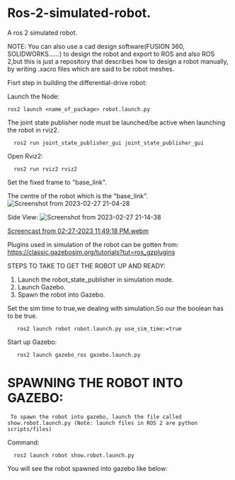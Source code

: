 # Ros-2-simulated-robot.
A ros 2 simulated robot.

NOTE: You can also use a cad design software(FUSION 360, SOLIDWORKS......) to design the robot and export to ROS  and also ROS 2,but this is just a repository that describes how to design a robot manually, by writing .xacro files which are said to be robot meshes.

Fisrt step in building the differential-drive robot:

Launch the Node:
```
ros2 launch <name_of_package> robot.launch.py
```

The joint state publisher node must be launched/be active when launching the robot in rviz2.
```
  ros2 run joint_state_publisher_gui joint_state_publisher_gui
```

Open Rviz2:
```
  ros2 run rviz2 rviz2
```

Set the fixed frame to "base_link".

The centre of the robot which is the "base_link".
![Screenshot from 2023-02-27 21-04-28](https://user-images.githubusercontent.com/97457075/221671549-a60614d6-63c9-412c-a5c9-c64f835dd671.png)

Side View:
![Screenshot from 2023-02-27 21-14-38](https://user-images.githubusercontent.com/97457075/221673697-7cae1bd6-102d-47cf-85dd-04da080cab99.png)

[Screencast from 02-27-2023 11:49:18 PM.webm](https://user-images.githubusercontent.com/97457075/221705863-6d2f564c-4097-4932-8e82-64d90084fdc4.webm)

Plugins used in simulation of the robot can be gotten from:
https://classic.gazebosim.org/tutorials?tut=ros_gzplugins


STEPS TO TAKE TO GET THE ROBOT UP AND READY:
1. Launch the robot_state_publisher in simulation mode.
2. Launch Gazebo.
3. Spawn the robot into Gazebo.

Set the sim time to true,we dealing with simulation.So our the boolean has to be true.
```
   ros2 launch robot robot.launch.py use_sim_time:=true
```
Start up Gazebo:
```
   ros2 launch gazebo_ros gazebo.launch.py 
```

# SPAWNING THE ROBOT INTO GAZEBO:
     To spawn the robot into gazebo, launch the file called show.robot.launch.py (Note: launch files in ROS 2 are python scripts/files)
 Command:
 ```
   ros2 launch robot show.robot.launch.py
 ```
 You will see the robot spawned into gazebo like below:
 
